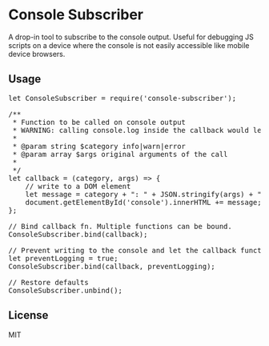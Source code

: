 # Console Subscriber
 
A drop-in tool to subscribe to the console output. Useful for debugging JS scripts on a device where the console is not easily accessible like mobile device browsers. 
 
## Usage

<pre>
let ConsoleSubscriber = require('console-subscriber');

/**
 * Function to be called on console output
 * WARNING: calling console.log inside the callback would lead to an infinite recursion
 *
 * @param string $category info|warn|error
 * @param array $args original arguments of the call 
 *
 */
let callback = (category, args) => {
    // write to a DOM element
    let message = category + ": " + JSON.stringify(args) + "\n";
    document.getElementById('console').innerHTML += message; 
};

// Bind callback fn. Multiple functions can be bound.
ConsoleSubscriber.bind(callback); 

// Prevent writing to the console and let the callback function handle the args.
let preventLogging = true;  
ConsoleSubscriber.bind(callback, preventLogging); 

// Restore defaults
ConsoleSubscriber.unbind();    
</pre>

## License
MIT
